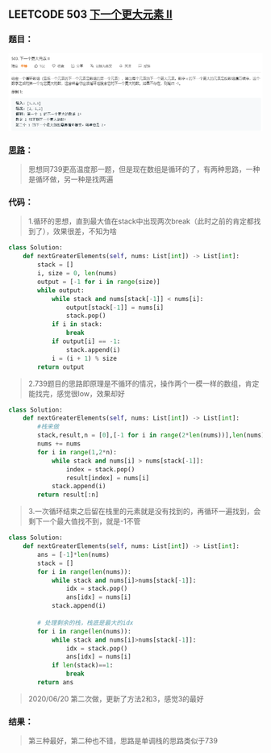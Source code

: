 ## LEETCODE 503 [ 下一个更大元素 II](https://leetcode-cn.com/problems/next-greater-element-ii/)

### 题目：

![text](https://github.com/zjuzhfbloodz/LeetCode/blob/master/questions/0503.png?raw=true)

### [思路](https://blog.csdn.net/weixin_37373020/article/details/80917035)：

> 思想同739更高温度那一题，但是现在数组是循环的了，有两种思路，一种是循环做，另一种是找两遍

### 代码：

> 1.循环的思想，直到最大值在stack中出现两次break（此时之前的肯定都找到了），效果很差，不知为啥

```python
class Solution:
    def nextGreaterElements(self, nums: List[int]) -> List[int]:
        stack = []
        i, size = 0, len(nums)
        output = [-1 for i in range(size)]
        while output:
            while stack and nums[stack[-1]] < nums[i]:
                output[stack[-1]] = nums[i]
                stack.pop()
            if i in stack:
                break
            if output[i] == -1:
                stack.append(i)
            i = (i + 1) % size
        return output
```

> 2.739题目的思路即原理是不循环的情况，操作两个一模一样的数组，肯定能找完，感觉很low，效果却好
```python
class Solution:
    def nextGreaterElements(self, nums: List[int]) -> List[int]:
        #栈来做
        stack,result,n = [0],[-1 for i in range(2*len(nums))],len(nums)
        nums += nums
        for i in range(1,2*n):
            while stack and nums[i] > nums[stack[-1]]:
                index = stack.pop()
                result[index] = nums[i]
            stack.append(i)
        return result[:n]
```
> 3.一次循环结束之后留在栈里的元素就是没有找到的，再循环一遍找到，会剩下一个最大值找不到，就是-1不管
```python
class Solution:
    def nextGreaterElements(self, nums: List[int]) -> List[int]:
        ans = [-1]*len(nums)
        stack = []
        for i in range(len(nums)):
            while stack and nums[i]>nums[stack[-1]]:
                idx = stack.pop()
                ans[idx] = nums[i]
            stack.append(i)
            
        # 处理剩余的栈，栈底是最大的idx
        for i in range(len(nums)):
            while stack and nums[i]>nums[stack[-1]]:
                idx = stack.pop()
                ans[idx] = nums[i]
            if len(stack)==1:
                break
        return ans
```
> 2020/06/20 第二次做，更新了方法2和3，感觉3的最好
### 结果：

> 第三种最好，第二种也不错，思路是单调栈的思路类似于739
